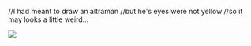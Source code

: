 //I had meant to draw an altraman
//but he's eyes were not yellow
//so it may looks a little weird...

![](https://github.com/ophwsjtu18/ohw22s/tree/main/FF/my_profile)
